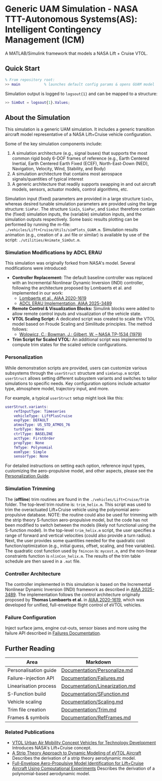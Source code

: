 # Generic UAM Simulation - NASA TTT-Autonomous Systems(AS): Intelligent Contingency Management (ICM)
A MATLAB/Simulink framework that models a NASA Lift + Cruise VTOL.

## Quick Start
```matlab
% From repository root:
>> main           % launches default config params & opens GUAM model
```
Simulation output is logged to `logsout{1}` and can be mapped to a structure:
```matlab
>> SimOut = logsout{1}.Values;
```

## About the Simulation

This simulation is a generic UAM simulation. It includes a generic transition aircraft model representative of a NASA Lift+Cruise vehicle configuration.

Some of the key simulation components include:

1. A simulation architecture (e.g., signal buses) that supports the most common rigid body 6-DOF frames of reference (e.g., Earth Centered Inertial, Earth Centered Earth Fixed (ECEF), North-East-Down (NED), Navigation, Velocity, Wind, Stability, and Body)
2. A simulation architecture that contains most aerospace signals/quantities of typical interest
3. A generic architecture that readily supports swapping in and out aircraft models, sensors, actuator models, control algorithms, etc.

Simulation input (fixed) parameters are provided in a large structure `SimIn`, whereas desired tunable simulation parameters are provided using the large structure: `SimPar`. The structure `SimIn`, `SimPar`, and `SimOut` therefore contain the (fixed) simulation inputs, the (variable) simulation inputs, and the simulation outputs respectively. Some basic results plotting can be performed by running the m-file: `./vehicles/Lift+Cruise/Utils/simPlots_GUAM.m`. Simulation results animation (e.g., creation of a .avi file or similar) is available by use of the script: `./utilities/Animate_SimOut.m`.

### Simulation Modifications by ADCL ERAU

This simulation was originally forked from NASA's model. Several modifications were introduced:

- **Controller Replacement:** The default baseline controller was replaced with an Incremental Nonlinear Dynamic Inversion (INDI) controller, following the architecture proposed by Lombaerts et al. and implemented in our work:
  * [Lombaerts et al., AIAA 2020-1619](https://arc.aiaa.org/doi/10.2514/6.2020-1619)
  * [ADCL ERAU Implementation, AIAA 2025-3489](https://arc.aiaa.org/doi/10.2514/6.2025-3489)
- **Remote Control & Visualization Blocks:** Simulink blocks were added to allow remote control inputs and visualization of the vehicle state.  
- **VTOL Scaling Script:** A dedicated script was created to scale the VTOL model based on Froude Scaling and Similitude principles. The method follows:
  * [Wolowicz, C.; Bowman, J.; Gilbert, W. – NASA TP-1534 (1979)](https://ntrs.nasa.gov/api/citations/19790022005/downloads/19790022005.pdf)  
- **Trim Script for Scaled VTOL:** An additional script was implemented to compute trim states for the scaled vehicle configurations. 

### Personalization
While demonstration scripts are provided, users can customize various subsystems through the `userStruct` structure and `simSetup.m` script. `userStruct` allows setting different subsystem variants and switches to tailor simulations to specific needs. Key configuration options include actuator type, atmosphere model, trajectory input, and more.

For example, a typical `userStruct` setup might look like this:
```matlab
userStruct.variants:
    refInputType: Timeseries
    vehicleType: LiftPlusCruise
    expType: DEFAULT
    atmosType: US_STD_ATMOS_76
    turbType: None
    ctrlType: BASELINE
    actType: FirstOrder
    propType: None
    fmType: Polynomial
    eomType: Simple
    sensorType: None
```
For detailed instructions on setting each option, reference input types, customizing the aero-propulsive model, and other aspects, please see the [Personalization Guide](Documentation/Personalize.md).

### Simulation Trimming
The (**offline**) trim routines are found in the `./vehicles/Lift+Cruise/Trim` folder. The top-level trim routine is: `trim_helix.m`. This script was used to trim the overactuated Lift+Cruise vehicle using the polynomial aero-propulsive database. NOTE: the routine could also be used for trimming with the strip theory S-function aero-propulsive model, but the code has not been modified to switch between the models (likely not functional using the S-function model). In the top-level `trim_helix.m` script, the user specifies a range of forward and vertical velocities (could also provide a turn radius). Next, the user provides some quantities needed for the quadratic cost function/optimization (e.g., initial guess, offset, scaling, and free variables). The quadratic cost function used by `fmincon` is: `mycost.m`, and the non-linear constraints function is `nlinCon_helix.m`. The results of the trim table schedule are then saved in a `.mat` file.

### Controller Architecture
The controller implemented in this simulation is based on the Incremental Nonlinear Dynamic Inversion (INDI) framework as described in [AIAA 2025-3489](https://arc.aiaa.org/doi/10.2514/6.2025-3489). The implementation follows the control architecture originally proposed by **Thomas Lombaerts et al.** in [AIAA 2020-1619](https://arc.aiaa.org/doi/10.2514/6.2020-1619), which was developed for unified, full-envelope flight control of eVTOL vehicles.

### Failure Configuration
Inject surface jams, engine cut-outs, sensor biases and more using the failure API described in [Failures Documentation](Documentation/Failures.md).

## Further Reading

| Area                       | Markdown                                                         |
| -------------------------- | ---------------------------------------------------------------- |
| Personalisation guide      | [Documentation/Personalize.md](Documentation/Personalize.md)     |
| Failure-injection API      | [Documentation/Failures.md](Documentation/Failures.md)           |
| Linearisation process      | [Documentation/Linearization.md](Documentation/Linearization.md) |
| S-Function build           | [Documentation/SFunction.md](Documentation/SFunction.md)         |
| Vehicle scaling            | [Documentation/Scaling.md](Documentation/Scaling.md)             |
| Trim file creation         | [Documentation/Trim.md](Documentation/Trim.md)                   |
| Frames & symbols           | [Documentation/RefFrames.md](Documentation/RefFrames.md)         |

### Related Publications
* [VTOL Urban Air Mobility Concept Vehicles for Technology Development](https://arc.aiaa.org/doi/10.2514/6.2018-3847)
  Introduces NASA's Lift+Cruise concept.
* [A Strip Theory Approach to Dynamic Modeling of eVTOL Aircraft](https://arc.aiaa.org/doi/10.2514/6.2021-1720)
  Describes the derivation of a strip theory aerodynamic model.
* [Full-Envelope Aero-Propulsive Model Identification for Lift+Cruise Aircraft Using Computational Experiments](https://arc.aiaa.org/doi/10.2514/6.2021-3170)
  Describes the derivation of a polynomial-based aerodynamic model.

